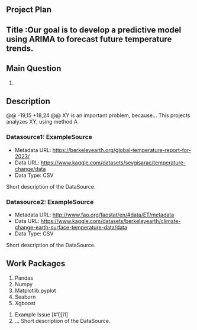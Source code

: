 ## Project Plan

## Title :Our goal is to develop a predictive model using ARIMA to forecast future temperature trends.


## Main Question

<!-- Think about one main question you want to answer based on the data. -->
1. 

## Description

 @@ -19,15 +18,24 @@ XY is an important problem, because... This projects analyzes XY, using method A
<!-- Describe each datasources you plan to use in a section. Use the prefic "DatasourceX" where X is the id of the datasource. -->

### Datasource1: ExampleSource
* Metadata URL: https://berkeleyearth.org/global-temperature-report-for-2023/
* Data URL: https://www.kaggle.com/datasets/sevgisarac/temperature-change/data
* Data Type: CSV

Short description of the DataSource.
### Datasource2: ExampleSource
* Metadata URL: http://www.fao.org/faostat/en/#data/ET/metadata
* Data URL: https://www.kaggle.com/datasets/berkeleyearth/climate-change-earth-surface-temperature-data/data
* Data Type: CSV

Short description of the DataSource.
## Work Packages

1) Pandas 
2) Numpy 
3) Matplotlib.pyplot 
4) Seaborn 
5) Xgboost 

1. Example Issue [#1][i1]
2. ...
Short description of the DataSource.


